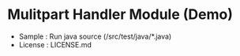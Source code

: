 # Mulitpart Handler Module (Demo)

- Sample : Run java source (/src/test/java/*.java)
- License : LICENSE.md
